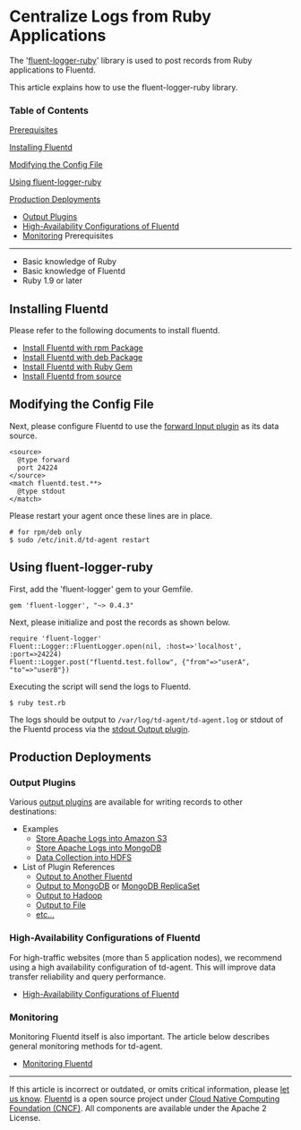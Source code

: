 


Centralize Logs from Ruby Applications
======================================

The '[fluent-logger-ruby](http://github.com/fluent/fluent-logger-ruby)'
library is used to post records from Ruby applications to Fluentd.

This article explains how to use the fluent-logger-ruby library.


### Table of Contents

[Prerequisites](#prerequisites)

[Installing Fluentd](#installing-fluentd)

[Modifying the Config File](#modifying-the-config-file)

[Using fluent-logger-ruby](#using-fluent-logger-ruby)

[Production Deployments](#production-deployments)

-   [Output Plugins](#output-plugins)
-   [High-Availability Configurations of
    Fluentd](#high-availability-configurations-of-fluentd)
-   [Monitoring](#monitoring)
Prerequisites
-------------

-   Basic knowledge of Ruby
-   Basic knowledge of Fluentd
-   Ruby 1.9 or later

Installing Fluentd
------------------

Please refer to the following documents to install fluentd.

-   [Install Fluentd with rpm Package](install-by-rpm)
-   [Install Fluentd with deb Package](install-by-deb)
-   [Install Fluentd with Ruby Gem](install-by-gem)
-   [Install Fluentd from source](install-from-source)

Modifying the Config File
-------------------------

Next, please configure Fluentd to use the [forward Input
plugin](in_forward) as its data source.

``` {.CodeRay}
<source>
  @type forward
  port 24224
</source>
<match fluentd.test.**>
  @type stdout
</match>
```

Please restart your agent once these lines are in place.

``` {.CodeRay}
# for rpm/deb only
$ sudo /etc/init.d/td-agent restart
```

Using fluent-logger-ruby
------------------------

First, add the 'fluent-logger' gem to your Gemfile.

``` {.CodeRay}
gem 'fluent-logger', "~> 0.4.3"
```

Next, please initialize and post the records as shown below.

``` {.CodeRay}
require 'fluent-logger'
Fluent::Logger::FluentLogger.open(nil, :host=>'localhost', :port=>24224)
Fluent::Logger.post("fluentd.test.follow", {"from"=>"userA", "to"=>"userB"})
```

Executing the script will send the logs to Fluentd.

``` {.CodeRay}
$ ruby test.rb
```

The logs should be output to `/var/log/td-agent/td-agent.log` or stdout
of the Fluentd process via the [stdout Output plugin](out_stdout).

Production Deployments
----------------------

### Output Plugins

Various [output plugins](output-plugin-overview) are available for
writing records to other destinations:

-   Examples
    -   [Store Apache Logs into Amazon S3](apache-to-s3)
    -   [Store Apache Logs into MongoDB](apache-to-mongodb)
    -   [Data Collection into HDFS](http-to-hdfs)
-   List of Plugin References
    -   [Output to Another Fluentd](out_forward)
    -   [Output to MongoDB](out_mongo) or [MongoDB
        ReplicaSet](out_mongo_replset)
    -   [Output to Hadoop](out_webhdfs)
    -   [Output to File](out_file)
    -   [etc...](http://fluentd.org/plugin/)

### High-Availability Configurations of Fluentd

For high-traffic websites (more than 5 application nodes), we recommend
using a high availability configuration of td-agent. This will improve
data transfer reliability and query performance.

-   [High-Availability Configurations of Fluentd](high-availability)

### Monitoring

Monitoring Fluentd itself is also important. The article below describes
general monitoring methods for td-agent.

-   [Monitoring Fluentd](monitoring)


------------------------------------------------------------------------

If this article is incorrect or outdated, or omits critical information,
please [let us
know](https://github.com/fluent/fluentd-docs/issues?state=open).
[Fluentd](http://www.fluentd.org/) is a open source project under [Cloud
Native Computing Foundation (CNCF)](https://cncf.io/). All components
are available under the Apache 2 License.
